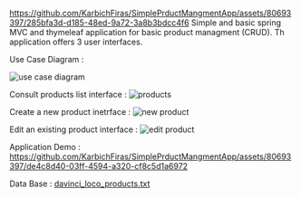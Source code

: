 
https://github.com/KarbichFiras/SimplePrductMangmentApp/assets/80693397/285bfa3d-d185-48ed-9a72-3a8b3bdcc4f6
Simple and basic spring MVC and thymeleaf application for basic product managment (CRUD).
Th application offers 3 user interfaces.

Use Case Diagram :

![use case diagram](https://github.com/KarbichFiras/SimplePrductMangmentApp/assets/80693397/d48b4611-42df-4993-b9ce-ba3644f3caf7)

Consult products list interface :
![products](https://github.com/KarbichFiras/SimplePrductMangmentApp/assets/80693397/448b6860-9ae1-44bb-802f-2cd99f40bc3e)

Create a new product inetrface :
![new product](https://github.com/KarbichFiras/SimplePrductMangmentApp/assets/80693397/05da9793-1ccd-4ee7-8d86-2eebd52534e5)

Edit an existing product interface :
![edit product](https://github.com/KarbichFiras/SimplePrductMangmentApp/assets/80693397/f08c7aad-b318-4d40-8624-cbe134301ef3)

Application Demo :
https://github.com/KarbichFiras/SimplePrductMangmentApp/assets/80693397/de4c8d40-03ff-4594-a320-cf8c5d1a6972

Data Base :
[davinci_loco_products.txt](https://github.com/KarbichFiras/SimplePrductMangmentApp/files/14405585/davinci_loco_products.txt)
